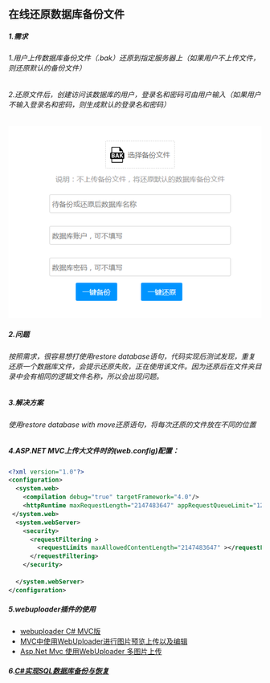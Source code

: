 ﻿## 在线还原数据库备份文件

##### 1.需求
###### 1.用户上传数据库备份文件（.bak）还原到指定服务器上（如果用户不上传文件，则还原默认的备份文件）
###### 2.还原文件后，创建访问该数据库的用户，登录名和密码可由用户输入（如果用户不输入登录名和密码，则生成默认的登录名和密码）
![](./1.png)

##### 2.问题
######  按照需求，很容易想打使用restore database语句，代码实现后测试发现，重复还原一个数据库文件，会提示还原失败，正在使用该文件。因为还原后在文件夹目录中会有相同的逻辑文件名称，所以会出现问题。

##### 3.解决方案
###### 使用restore database with move还原语句，将每次还原的文件放在不同的位置

##### 4.ASP.NET MVC上传大文件时的(web.config)配置：
```xml
<?xml version="1.0"?>
<configuration>
  <system.web>
    <compilation debug="true" targetFramework="4.0"/>
    <httpRuntime maxRequestLength="2147483647" appRequestQueueLimit="1200" executionTimeout="1200"/>
 </system.web>
  <system.webServer>
    <security>
      <requestFiltering >
        <requestLimits maxAllowedContentLength="2147483647" ></requestLimits>
      </requestFiltering>
    </security>

  </system.webServer>
</configuration>
```
##### 5.webuploader插件的使用
* [webuploader C# MVC版](http://blog.sina.com.cn/s/blog_15442fd010102w44e.html)
* [MVC中使用WebUploader进行图片预览上传以及编辑](https://www.cnblogs.com/cemaster/p/5604253.html)
* [Asp.Net Mvc 使用WebUploader 多图片上传](https://www.cnblogs.com/ismars/p/4176912.html)

##### 6.[C#实现SQL数据库备份与恢复](https://blog.csdn.net/andrewniu/article/details/79466306)

